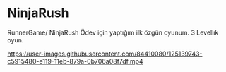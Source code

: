 # NinjaRush
RunnerGame/ NinjaRush
Ödev için yaptığım ilk özgün oyunum. 3 Levellık oyun.


https://user-images.githubusercontent.com/84410080/125139743-c5915480-e119-11eb-879a-0b706a08f7df.mp4

